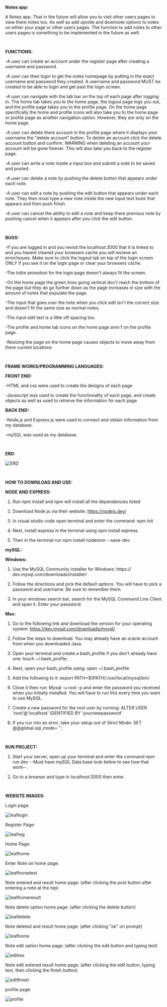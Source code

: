 ﻿
**Notes app:**

A Notes app. That in the future will allow you to visit other users pages to view there notes too. As well as add upvote and downvote options to notes on either your page or other users pages. The function to add notes to other users pages is something to be implemented in the future as well.

<pre>

</pre>

**FUNCTIONS:**

-A user can create an account under the register page after creating a username and password.

-A user can then login to get the notes homepage by putting in the exact username and password they created. A username and password MUST be created to be able to login and get past the login screen.

-A user can navigate with the tab bar on the top of each page after logging in. The home tab takes you to the home page, the logout page logs you out, and the profile page takes you to the profile page. On the home page specifically the home and profile icons will also take you to the home page or profile page as another navigation option. However, they are only on the home page.

-A user can delete there account in the profile page
where it displays your username the "delete account" button. To delete an account click the delete account button and confirm. WARNING when deleting an account your account will be gone forever. This will also take you back to the register page.

-A user can write a note inside a input box and submit a note to be saved and posted.

-A user can delete a note by pushing the delete button that appears under each note.

-A user can edit a note by pushing the edit button that appears under each note. They then must type a new note inside the new input text book that appears and then push finish.

-A user can cancel the ability to edit a note and keep there previous note by pushing cancel when it appears after you click the edit button.

<pre>

</pre>

**BUGS:**

-If you are logged in and you revisit the localhost:3000 that it is linked to and you havent cleared your browsers cache you will recieve an error/issues. Make sure to click the logout tab on top of the login screen ONLY if you see it on the login page or clear your browsers cache.

-The lottie animation for the login page doesn't always fit the screen.

-On the home page the green lines going vertical don't reach the bottom of the page but they do go further down as the page increases in size with the amount of notes that populate the page.

-The input that goes over the note when you click edit isn't the correct size and doesn't fit the same size as normal notes.

-The input edit text is a little off spacing too.

-The profile and home tab icons on the home page aren't on the profile page.

-Resizing the page on the home page causes objects to move away from there current locations

<pre>

</pre>

**FRAME WORKS/PROGRAMMING LANGUAGES:**

**FRONT END:**

-HTML and css were used to create the designs of each page

-Javascript was used to create the functionality of each page, and create objects as well as used to retreive the information for each page

**BACK END:**

-Node.js and Express.js were used to connect and obtain information from my database.

-mySQL was used as my database.

<pre>

</pre>

**ERD:**

![ERD](https://user-images.githubusercontent.com/77566307/168484555-8f56814c-563e-413c-8966-2725021e5458.png)

<pre>

</pre>

**HOW TO DOWNLOAD AND USE:**

**NODE AND EXPRESS:**

1. Run npm install and npm will install all the dependencies listed

2. Download Node.js via their website: https://nodejs.dev/

3. In visual studio code open terminal and enter the command: npm init

4. Next, install express in the terminal using npm install express.

5. Then in the terminal run npm install nodemon --save-dev

**mySQL:**

**Windows:**

1. Use the MySQL Community installer for Windows: https:// dev.mysql.com/downloads/installer/

2. Follow the directions and pick the default options. You will have to pick a password and username. Be sure to remember them.

3. In your windows search bar, search for the MySQL Command Line Client and open it. Enter your password.

**Mac:**

1. Go to the following link and download the version for your operating system: https://dev.mysql.com/downloads/mysql/

2. Follow the steps to download. You may already have an oracle account from when you downloaded Java.

3. Open your terminal and create a bash_profile if you don’t already have one: touch ~/.bash_profile;

4. Next, open your bash_profile using: open ~/.bash_profile

5. Add the following to it: export PATH=${PATH}:/usr/local/mysql/bin/

6. Close it then run: Mysql -u root -p and enter the password you received when you initially installed. You will have to run this every time you want to use MySQL.

7. Create a new password for the root user by running: ALTER USER 'root'@'localhost' IDENTIFIED BY ‘yournewpassword'

8. If you run into an error, take your setup out of Strict Mode: SET @@global.sql_mode= '';

<pre>

</pre>

**RUN PROJECT:**

1. Start your server, open up your terminal and enter the command npm run dev --Must have mySQL Data base look below to see how that work--.

2. Go to a browser and type in localhost:3000 then enter.

<pre>

</pre>

**WEBSITE IMAGES:**

Login page:

![leaflogin](https://user-images.githubusercontent.com/77566307/168485196-990e41a9-2334-49f4-9e3f-c16482249863.png)

Register Page:

![leafreg](https://user-images.githubusercontent.com/77566307/168485197-5b19307f-420e-44c8-9590-f0e4a6d3d872.png)

Home Page:

![leafhome](https://user-images.githubusercontent.com/77566307/168485204-68cb139c-b954-47bb-9ff0-ae63f69eb3d0.png)

Enter Note on home page:

![leafhometest](https://user-images.githubusercontent.com/77566307/168485214-cf50a675-25fd-472e-805d-037a7e2aac53.png)

Note entered and result home page: (after clicking the post button after entering a note at the top)

![leafhomeresult](https://user-images.githubusercontent.com/77566307/168485218-04ce1af2-fbb9-49cc-af65-9f4a88e4a354.png)

Note delete option home page: (after clicking the delete button)

![leafdelete](https://user-images.githubusercontent.com/77566307/168485224-f660f5e4-24e4-4a40-8275-7a7aa3e80568.png)

Note deleted and result home page: (after clicking "ok" on prompt)

![leafhome](https://user-images.githubusercontent.com/77566307/168485232-a8eccb87-2cb8-4320-8062-997fe3415e8d.png)

Note edit option home page: (after clicking the edit button and typing text)

![editres](https://user-images.githubusercontent.com/77566307/168485242-d70bdab1-1831-4362-85d9-02bdd6089720.png)

Note edit entered result home page: (after clicking the edit button, typing text, then clicking the finish button)

![editfinish](https://user-images.githubusercontent.com/77566307/168485244-0c7d06a0-3fe3-404d-a949-a2f6dd28120f.png)

profile page:

![profile](https://user-images.githubusercontent.com/77566307/168485247-c39e4e13-c5f2-4cec-b0ff-119d9b992833.png)

